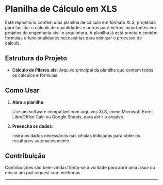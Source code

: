 # Planilha de Cálculo em XLS

Este repositório contém uma planilha de cálculo em formato XLS, projetada para facilitar o cálculo de quantidades e outros parâmetros importantes em projetos de engenharia civil e arquitetura. A planilha já está pronta e contém fórmulas e funcionalidades necessárias para otimizar o processo de cálculo.

## Estrutura do Projeto

- **Cálculo de Pilares.xls**: Arquivo principal da planilha que contém todos os cálculos e fórmulas.

## Como Usar

1. **Abra a planilha**:

    Use um software compatível com arquivos XLS, como Microsoft Excel, LibreOffice Calc ou Google Sheets, para abrir o arquivo.

3. **Preencha os dados**:

    Insira os dados necessários nas células indicadas para obter os resultados automaticamente.

## Contribuição

Contribuições são bem-vindas! Sinta-se à vontade para abrir uma *issue* ou enviar um *pull request* com melhorias.

---
